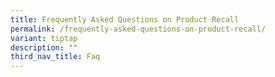 ```yaml
---
title: Frequently Asked Questions on Product Recall
permalink: /frequently-asked-questions-on-product-recall/
variant: tiptap
description: ""
third_nav_title: Faq
---
```

